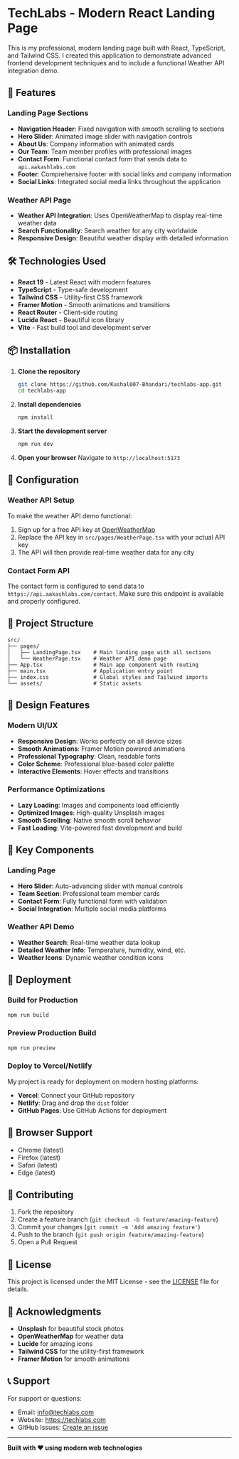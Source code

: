 # TechLabs - Modern React Landing Page

This is my professional, modern landing page built with React, TypeScript, and Tailwind CSS. I created this application to demonstrate advanced frontend development techniques and to include a functional Weather API integration demo.

## 🚀 Features

### Landing Page Sections
- **Navigation Header**: Fixed navigation with smooth scrolling to sections
- **Hero Slider**: Animated image slider with navigation controls
- **About Us**: Company information with animated cards
- **Our Team**: Team member profiles with professional images
- **Contact Form**: Functional contact form that sends data to `api.aakashlabs.com`
- **Footer**: Comprehensive footer with social links and company information
- **Social Links**: Integrated social media links throughout the application

### Weather API Page
- **Weather API Integration**: Uses OpenWeatherMap to display real-time weather data
- **Search Functionality**: Search weather for any city worldwide
- **Responsive Design**: Beautiful weather display with detailed information

## 🛠️ Technologies Used

- **React 19** - Latest React with modern features
- **TypeScript** - Type-safe development
- **Tailwind CSS** - Utility-first CSS framework
- **Framer Motion** - Smooth animations and transitions
- **React Router** - Client-side routing
- **Lucide React** - Beautiful icon library
- **Vite** - Fast build tool and development server

## 📦 Installation

1. **Clone the repository**
   ```bash
   git clone https://github.com/Kushal007-Bhandari/techlabs-app.git
   cd techlabs-app
   ```

2. **Install dependencies**
   ```bash
   npm install
   ```

3. **Start the development server**
   ```bash
   npm run dev
   ```

4. **Open your browser**
   Navigate to `http://localhost:5173`

## 🔧 Configuration

### Weather API Setup
To make the weather API demo functional:

1. Sign up for a free API key at [OpenWeatherMap](https://openweathermap.org/)
2. Replace the API key in `src/pages/WeatherPage.tsx` with your actual API key
3. The API will then provide real-time weather data for any city

### Contact Form API
The contact form is configured to send data to `https://api.aakashlabs.com/contact`. Make sure this endpoint is available and properly configured.

## 📁 Project Structure

```
src/
├── pages/
│   ├── LandingPage.tsx    # Main landing page with all sections
│   └── WeatherPage.tsx    # Weather API demo page
├── App.tsx                # Main app component with routing
├── main.tsx               # Application entry point
├── index.css              # Global styles and Tailwind imports
└── assets/                # Static assets
```

## 🎨 Design Features

### Modern UI/UX
- **Responsive Design**: Works perfectly on all device sizes
- **Smooth Animations**: Framer Motion powered animations
- **Professional Typography**: Clean, readable fonts
- **Color Scheme**: Professional blue-based color palette
- **Interactive Elements**: Hover effects and transitions

### Performance Optimizations
- **Lazy Loading**: Images and components load efficiently
- **Optimized Images**: High-quality Unsplash images
- **Smooth Scrolling**: Native smooth scroll behavior
- **Fast Loading**: Vite-powered fast development and build

## 🌟 Key Components

### Landing Page
- **Hero Slider**: Auto-advancing slider with manual controls
- **Team Section**: Professional team member cards
- **Contact Form**: Fully functional form with validation
- **Social Integration**: Multiple social media platforms

### Weather API Demo
- **Weather Search**: Real-time weather data lookup
- **Detailed Weather Info**: Temperature, humidity, wind, etc.
- **Weather Icons**: Dynamic weather condition icons

## 🚀 Deployment

### Build for Production
```bash
npm run build
```

### Preview Production Build
```bash
npm run preview
```

### Deploy to Vercel/Netlify
My project is ready for deployment on modern hosting platforms:
- **Vercel**: Connect your GitHub repository
- **Netlify**: Drag and drop the `dist` folder
- **GitHub Pages**: Use GitHub Actions for deployment

## 📱 Browser Support

- Chrome (latest)
- Firefox (latest)
- Safari (latest)
- Edge (latest)

## 🤝 Contributing

1. Fork the repository
2. Create a feature branch (`git checkout -b feature/amazing-feature`)
3. Commit your changes (`git commit -m 'Add amazing feature'`)
4. Push to the branch (`git push origin feature/amazing-feature`)
5. Open a Pull Request

## 📄 License

This project is licensed under the MIT License - see the [LICENSE](LICENSE) file for details.

## 🙏 Acknowledgments

- **Unsplash** for beautiful stock photos
- **OpenWeatherMap** for weather data
- **Lucide** for amazing icons
- **Tailwind CSS** for the utility-first framework
- **Framer Motion** for smooth animations

## 📞 Support

For support or questions:
- Email: info@techlabs.com
- Website: https://techlabs.com
- GitHub Issues: [Create an issue](https://github.com/Kushal007-Bhandari/techlabs-app/issues)

---

**Built with ❤️ using modern web technologies**
